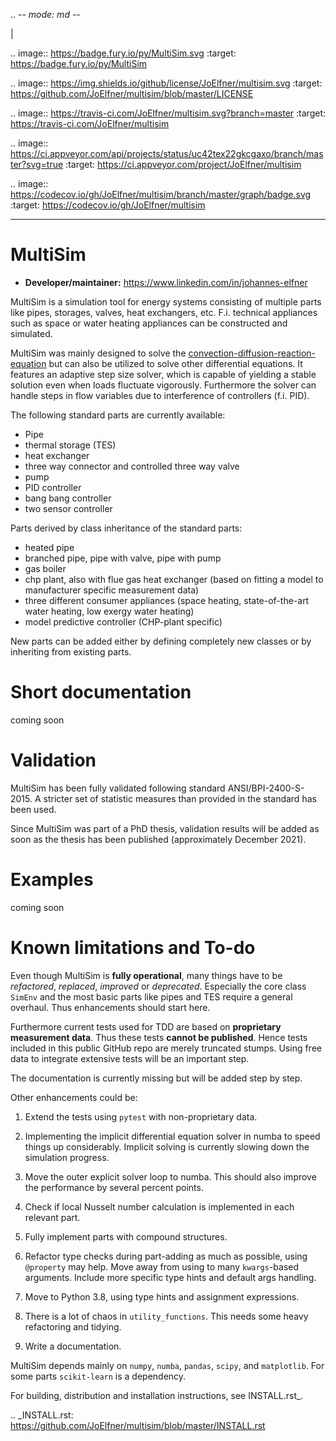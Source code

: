 .. -*- mode: md -*-

|

.. image:: https://badge.fury.io/py/MultiSim.svg
  :target: https://badge.fury.io/py/MultiSim

.. image:: https://img.shields.io/github/license/JoElfner/multisim.svg
  :target: https://github.com/JoElfner/multisim/blob/master/LICENSE

.. image:: https://travis-ci.com/JoElfner/multisim.svg?branch=master
  :target: https://travis-ci.com/JoElfner/multisim

.. image:: https://ci.appveyor.com/api/projects/status/uc42tex22gkcgaxo/branch/master?svg=true
  :target: https://ci.appveyor.com/project/JoElfner/multisim

.. image:: https://codecov.io/gh/JoElfner/multisim/branch/master/graph/badge.svg
  :target: https://codecov.io/gh/JoElfner/multisim

----------------

MultiSim
========

- **Developer/maintainer:** https://www.linkedin.com/in/johannes-elfner

MultiSim is a simulation tool for energy systems consisting of multiple parts like pipes, storages, valves, heat exchangers, etc.
F.i. technical appliances such as space or water heating appliances can be constructed and simulated.

MultiSim was mainly designed to solve the [convection-diffusion-reaction-equation](https://en.wikipedia.org/wiki/Convection_diffusion_equation#General) but can also be utilized to solve other differential equations.
It features an adaptive step size solver, which is capable of yielding a stable solution even when loads fluctuate vigorously.
Furthermore the solver can handle steps in flow variables due to interference of controllers (f.i. PID).

The following standard parts are currently available:

* Pipe
* thermal storage (TES)
* heat exchanger
* three way connector and controlled three way valve
* pump
* PID controller
* bang bang controller
* two sensor controller


Parts derived by class inheritance of the standard parts:

* heated pipe
* branched pipe, pipe with valve, pipe with pump
* gas boiler
* chp plant, also with flue gas heat exchanger (based on fitting a model to manufacturer specific measurement data)
* three different consumer appliances (space heating, state-of-the-art water heating, low exergy water heating)
* model predictive controller (CHP-plant specific)


New parts can be added either by defining completely new classes or by inheriting from existing parts.


Short documentation
===================

coming soon

Validation
==========

MultiSim has been fully validated following standard ANSI/BPI-2400-S-2015. A stricter set of statistic measures than provided in the standard has been used.

Since MultiSim was part of a PhD thesis, validation results will be added as soon as the thesis has been published (approximately December 2021).

Examples
========

coming soon

Known limitations and To-do
===========================

Even though MultiSim is **fully operational**, many things have to be *refactored*,
*replaced*, *improved* or *deprecated*. Especially the core class `SimEnv` and the
most basic parts like pipes and TES require a general overhaul. Thus
enhancements should start here.

Furthermore current tests used for TDD are based on **proprietary measurement
data**. Thus these tests **cannot be published**. Hence tests included in this
public GitHub repo are merely truncated stumps. Using free data to integrate
extensive tests will be an important step.

The documentation is currently missing but will be added step by step.

Other enhancements could be:

1. Extend the tests using `pytest` with non-proprietary data.

2. Implementing the implicit differential equation solver in numba to speed things up considerably. Implicit solving is currently slowing down the simulation progress.

3. Move the outer explicit solver loop to numba. This should also improve the performance by several percent points.

4. Check if local Nusselt number calculation is implemented in each relevant part.

5. Fully implement parts with compound structures.

6. Refactor type checks during part-adding as much as possible, using `@property` may help. Move away from using to many `kwargs`-based arguments. Include more specific type hints and default args handling.

7. Move to Python 3.8, using type hints and assignment expressions.

8. There is a lot of chaos in `utility_functions`. This needs some heavy refactoring and tidying.

9. Write a documentation.

MultiSim depends mainly on `numpy`, `numba`, `pandas`, `scipy`, and
`matplotlib`. For some parts `scikit-learn` is a dependency.

For building, distribution and installation instructions, see INSTALL.rst_.

.. _INSTALL.rst:   https://github.com/JoElfner/multisim/blob/master/INSTALL.rst
